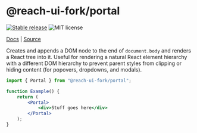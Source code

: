 # @reach-ui-fork/portal

[![Stable release](https://img.shields.io/npm/v/@reach-ui-fork/portal.svg)](https://npm.im/@reach-ui-fork/portal) ![MIT license](https://badgen.now.sh/badge/license/MIT)

[Docs](https://reach.tech/portal) | [Source](https://github.com/reach/reach-ui/tree/main/packages/portal)

Creates and appends a DOM node to the end of `document.body` and renders a React tree into it. Useful for rendering a natural React element hierarchy with a different DOM hierarchy to prevent parent styles from clipping or hiding content (for popovers, dropdowns, and modals).

```jsx
import { Portal } from "@reach-ui-fork/portal";

function Example() {
	return (
		<Portal>
			<div>Stuff goes here</div>
		</Portal>
	);
}
```
